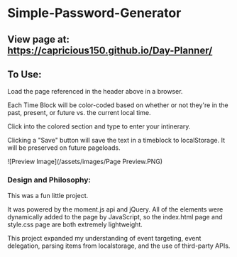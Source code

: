 # Simple-Password-Generator

## View page at: https://capricious150.github.io/Day-Planner/

## To Use:
Load the page referenced in the header above in a browser.

Each Time Block will be color-coded based on whether or not they're in the past, present, or future vs. the current local time. 

Click into the colored section and type to enter your intinerary.

Clicking a "Save" button will save the text in a timeblock to localStorage. It will be preserved on future pageloads.


![Preview Image](/assets/images/Page Preview.PNG)

### Design and Philosophy:
This was a fun little project. 

It was powered by the moment.js api and jQuery. All of the elements were dynamically added to the page by JavaScript, so the index.html page and style.css page are both extremely lightweight. 

This project expanded my understanding of event targeting, event delegation, parsing items from localstorage, and the use of third-party APIs.